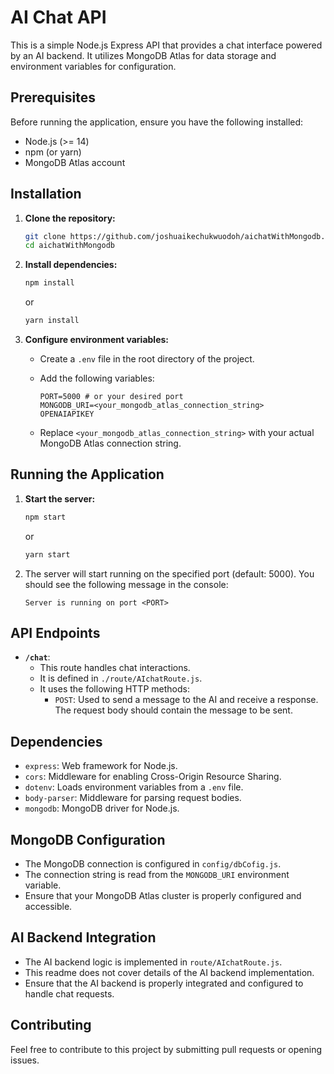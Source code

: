 # AI Chat API

This is a simple Node.js Express API that provides a chat interface powered by an AI backend. It utilizes MongoDB Atlas for data storage and environment variables for configuration.

## Prerequisites

Before running the application, ensure you have the following installed:

* Node.js (>= 14)
* npm (or yarn)
* MongoDB Atlas account

## Installation

1.  **Clone the repository:**

    ```bash
    git clone https://github.com/joshuaikechukwuodoh/aichatWithMongodb.git
    cd aichatWithMongodb
    ```

2.  **Install dependencies:**

    ```bash
    npm install
    ```

    or

    ```bash
    yarn install
    ```

3.  **Configure environment variables:**

    * Create a `.env` file in the root directory of the project.
    * Add the following variables:

        ```
        PORT=5000 # or your desired port
        MONGODB_URI=<your_mongodb_atlas_connection_string>
        OPENAIAPIKEY
        ```

    * Replace `<your_mongodb_atlas_connection_string>` with your actual MongoDB Atlas connection string.

## Running the Application

1.  **Start the server:**

    ```bash
    npm start
    ```

    or

    ```bash
    yarn start
    ```

2.  The server will start running on the specified port (default: 5000). You should see the following message in the console:

    ```
    Server is running on port <PORT>
    ```

## API Endpoints

* **`/chat`**:
    * This route handles chat interactions.
    * It is defined in `./route/AIchatRoute.js`.
    * It uses the following HTTP methods:
        * `POST`: Used to send a message to the AI and receive a response. The request body should contain the message to be sent.


## Dependencies

* `express`: Web framework for Node.js.
* `cors`: Middleware for enabling Cross-Origin Resource Sharing.
* `dotenv`: Loads environment variables from a `.env` file.
* `body-parser`: Middleware for parsing request bodies.
* `mongodb`: MongoDB driver for Node.js.

## MongoDB Configuration

* The MongoDB connection is configured in `config/dbCofig.js`.
* The connection string is read from the `MONGODB_URI` environment variable.
* Ensure that your MongoDB Atlas cluster is properly configured and accessible.

## AI Backend Integration

* The AI backend logic is implemented in `route/AIchatRoute.js`.
* This readme does not cover details of the AI backend implementation.
* Ensure that the AI backend is properly integrated and configured to handle chat requests.

## Contributing

Feel free to contribute to this project by submitting pull requests or opening issues.
